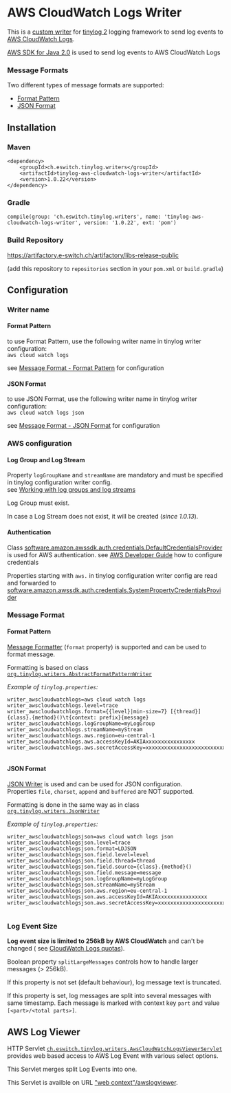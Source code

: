 <!-- this file must be edited in folder src/main/resources -->
<!-- the file in root folder (basedir) will be overwritten on maven install phase -->

# AWS CloudWatch Logs Writer

This is a [custom writer](https://tinylog.org/v2/extending/#custom-writer) for
[tinylog 2](https://tinylog.org/v2/) logging framework to send log events
to [AWS CloudWatch Logs](https://docs.aws.amazon.com/AmazonCloudWatch/latest/logs/WhatIsCloudWatchLogs.html).

[AWS SDK for Java 2.0](https://docs.aws.amazon.com/sdk-for-java/latest/developer-guide/home.html) is used to send log
events to AWS CloudWatch Logs

### Message Formats

Two different types of message formats are supported:

- [Format Pattern](#FormatPatternID)
- [JSON Format](#JsonFormatID)

## Installation

### Maven

```
<dependency>
    <groupId>ch.eswitch.tinylog.writers</groupId>
    <artifactId>tinylog-aws-cloudwatch-logs-writer</artifactId>
    <version>1.0.22</version>
</dependency>
```

### Gradle

```
compile(group: 'ch.eswitch.tinylog.writers', name: 'tinylog-aws-cloudwatch-logs-writer', version: '1.0.22', ext: 'pom')
```

### Build Repository

https://artifactory.e-switch.ch/artifactory/libs-release-public

(add this repository to `repositories` section in your `pom.xml` or `build.gradle`)

## Configuration

### Writer name

#### Format Pattern

to use Format Pattern, use the following writer name in tinylog writer configuration:<br/>
`aws cloud watch logs`

see [Message Format - Format Pattern](#FormatPatternID) for configuration

#### JSON Format

to use JSON Format, use the following writer name in tinylog writer configuration:<br/>
`aws cloud watch logs json`

see [Message Format - JSON Format](#JsonFormatID) for configuration

### AWS configuration

#### Log Group and Log Stream

Property `logGroupName` and `streamName` are mandatory and must be specified in tinylog configuration writer
config.<br/>
see [Working with log groups and log streams](https://docs.aws.amazon.com/AmazonCloudWatch/latest/logs/Working-with-log-groups-and-streams.html)

Log Group must exist.

In case a Log Stream does not exist, it will be created (*since 1.0.13*).

#### Authentication

Class [software.amazon.awssdk.auth.credentials.DefaultCredentialsProvider](https://sdk.amazonaws.com/java/api/latest/software/amazon/awssdk/auth/credentials/DefaultCredentialsProvider.html)
is used for AWS authentication.
see [AWS Developer Guide](https://docs.aws.amazon.com/sdk-for-java/latest/developer-guide/credentials.html#credentials-chain)
how to configure credentials

Properties starting with `aws.` in tinylog configuration writer config are read and forwarded
to [software.amazon.awssdk.auth.credentials.SystemPropertyCredentialsProvider](https://sdk.amazonaws.com/java/api/latest/software/amazon/awssdk/auth/credentials/SystemPropertyCredentialsProvider.html)

### Message Format

#### <a id="FormatPatternID"/>Format Pattern

[Message Formatter](https://tinylog.org/v2/configuration/#format-pattern) (`format` property) is supported and can be
used to format message.

Formatting is based on
class [`org.tinylog.writers.AbstractFormatPatternWriter`](https://github.com/tinylog-org/tinylog/blob/v2.5/tinylog-impl/src/main/java/org/tinylog/writers/AbstractFormatPatternWriter.java)

*Example of `tinylog.properties`:*

```
writer_awscloudwatchlogs=aws cloud watch logs
writer_awscloudwatchlogs.level=trace
writer_awscloudwatchlogs.format={{level}|min-size=7} [{thread}] {class}.{method}()\t{context: prefix}{message}
writer_awscloudwatchlogs.logGroupName=myLogGroup
writer_awscloudwatchlogs.streamName=myStream
writer_awscloudwatchlogs.aws.region=eu-central-1
writer_awscloudwatchlogs.aws.accessKeyId=AKIAxxxxxxxxxxxxxxxx
writer_awscloudwatchlogs.aws.secretAccessKey=xxxxxxxxxxxxxxxxxxxxxxxxxxxxxxxxxxxxxxxx
                                             
```

#### <a id="JsonFormatID"/>JSON Format

[JSON Writer](https://tinylog.org/v2/configuration/#json-writer) is used and can be used for JSON configuration.<br/>
Properties `file`, `charset`, `append` and `buffered` are NOT supported.

Formatting is done in the same way as in
class [`org.tinylog.writers.JsonWriter`](https://github.com/tinylog-org/tinylog/blob/v2.5/tinylog-impl/src/main/java/org/tinylog/writers/JsonWriter.java)

*Example of `tinylog.properties`:*

```
writer_awscloudwatchlogsjson=aws cloud watch logs json
writer_awscloudwatchlogsjson.level=trace
writer_awscloudwatchlogsjson.format=LDJSON
writer_awscloudwatchlogsjson.field.level=level
writer_awscloudwatchlogsjson.field.thread=thread
writer_awscloudwatchlogsjson.field.source={class}.{method}()
writer_awscloudwatchlogsjson.field.message=message
writer_awscloudwatchlogsjson.logGroupName=myLogGroup
writer_awscloudwatchlogsjson.streamName=myStream
writer_awscloudwatchlogsjson.aws.region=eu-central-1
writer_awscloudwatchlogsjson.aws.accessKeyId=AKIAxxxxxxxxxxxxxxxx
writer_awscloudwatchlogsjson.aws.secretAccessKey=xxxxxxxxxxxxxxxxxxxxxxxxxxxxxxxxxxxxxxxx
                                             
```

### Log Event Size

**Log event size is limited to 256kB by AWS CloudWatch** and can't be changed (
see [CloudWatch Logs quotas](https://docs.aws.amazon.com/AmazonCloudWatch/latest/logs/cloudwatch_limits_cwl.html)).

Boolean property `splitLargeMessages` controls how to handle larger messages (&gt; 256kB).

If this property is not set (default behaviour), log message text is truncated.

If this property is set, log messages are split into several messages with same timestamp.
Each message is marked with context key `part` and value `[<part>/<total parts>]`.

## AWS Log Viewer

HTTP
Servlet [`ch.eswitch.tinylog.writers.AwsCloudWatchLogsViewerServlet`](blob/main/src/main/java/ch/eswitch/tinylog/writers/AwsCloudWatchLogsViewerServlet.java)
provides web based access to AWS Log Event with various select options.

This Servlet merges split Log Events into one.

This Servlet is availble on URL ["web context"/awslogviewer](/awslogviewer).






